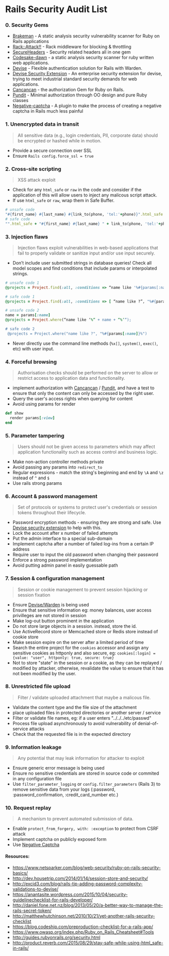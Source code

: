 # Rails Security Audit List

### 0. Security Gems
* [Brakeman](https://github.com/presidentbeef/brakeman) - A static analysis security vulnerability scanner for Ruby on Rails applications
* [Rack::Attack!!](https://github.com/kickstarter/rack-attack) - Rack middleware for blocking & throttling
* [SecureHeaders](https://github.com/twitter/secureheaders) - Security related headers all in one gem
* [Codesake-dawn](https://github.com/codesake/codesake-dawn) - a static analysis security scanner for ruby written web applications.
* [Devise](https://github.com/plataformatec/devise) - Flexible authentication solution for Rails with Warden.
* [Devise Security Extension](https://github.com/phatworx/devise_security_extension) - An enterprise security extension for devise, trying to meet industrial standard security demands for web applications.
* [Cancancan](https://github.com/CanCanCommunity/cancancan) - the authorization Gem for Ruby on Rails.
* [Pundit](https://github.com/elabs/pundit) - Minimal authorization through OO design and pure Ruby classes
* [Negative-captcha](https://github.com/subwindow/negative-captcha) - A plugin to make the process of creating a negative captcha in Rails much less painful

### 1. Unencrypted data in transit
> All sensitive data (e.g., login credentials, PII, corporate data) should be encrypted or hashed while in motion.

* Provide a secure connection over SSL
* Ensure `Rails config.force_ssl = true`

### 2. Cross-site scripting
> XSS attack exploit 

* Check for any `html_safe` or `raw` in the code and consider if  the application of this will allow users to inject any malicous script attack.
* If use `html_safe` or `raw`, wrap them in Safe Buffer.
```ruby
# unsafe code
"#{first_name} #{last_name} #{link_to(phone, 'tel:'+phone)}".html_safe
# safe code
"".html_safe + "#{first_name} #{last_name} " + link_to(phone, 'tel:'+phone)
```

### 3. Injection flaws
>Injection flaws exploit vulnerabilities in web-based applications that fail to properly validate or sanitize input and/or use input securely.

* Don’t include user submitted strings in database queries! Check all model scopes and find conditions that include params or interpolated strings.
```ruby
# unsafe code 1
@projects = Project.find(:all, :conditions => “name like '%#{params[:name]}%'”)

# safe code 1
@projects = Project.find(:all, :conditions => [ “name like ?”, "%#{params[:name]}%"] )

# unsafe code 2
name = params[:name]
@projects = Project.where(“name like ‘%“ + name + “%‘“);

# safe code 2
 @projects = Project.where("name like ?", "%#{params[:name]}%")
```

* Never directly use the command line methods (`%x[]`, `system()`, `exec()`, etc) with user input. 

### 4. Forceful browsing
> Authorisation checks should be performed on the server to allow or restrict access to application data and functionality.

* implement authorization with [Cancancan](https://github.com/CanCanCommunity/cancancan) / [Pundit](https://github.com/elabs/pundit), and have a test to ensure that only the content can only be accessed by the right user.
* Query the user's access rights when querying for content
* Avoid using params for render
```ruby
def show
  render params[:view]
end
```

### 5. Parameter tampering
> Users should not be given access to parameters which may affect application functionality such as access control and business logic.

* Make non-action controller methods private
* Avoid passing any params into `redirect_to`
* Regular expressions - match the string's beginning and end by `\A` and `\z` instead of `^` and `$`
* Use rails strong params

### 6. Account & password management
> Set of protocols or systems to protect user's credentials or session tokens throughout their lifecycle.

* Password encryption methods - ensuring they are strong and safe. Use [Devise security extension](https://github.com/phatworx/devise_security_extension) to help with this. 
* Lock the account after x number of failed attempts
* Put the admin interface to a special sub-domain
* Implement captcha after a number of failed log-ins from a certain IP address
* Require user to input the old password when changing their password
* Enforce a strong password implementation
* Avoid putting admin panel in easily guessable path

### 7. Session & configuration management
> Session or cookie management to prevent session hijacking or session fixation

* Ensure [Devise/Warden](https://github.com/plataformatec/devise) is being used
* Ensure that sensitive information eg: money balances, user access privilleges are not stored in session
* Make log-out button prominent in the application
* Do not store large objects in a session. instead, store the id.
* Use ActiveRecord store or Memcached store or Redis store instead of cookie store
* Make session expire on the server after a limited period of time
* Search the entire project for the `cookies` accessor and assign any sensitive cookies as httponly and also secure, eg: `cookies[:login] = {value: "user", httponly: true, secure: true}`
* Not to store "state" in the session or a cookie, as they can be replayed / modified by attacker, otherwise, revalidate the value to ensure that it has not been modified by the user.

### 8. Unrestricted file upload
> Filter / validate uploaded attachment that maybe a malicous file.

* Validate the content type and the file size of the attachment
* place uploaded files in protected directories or another server / service
* Filter or validate file names, eg: if a user enters "../../../etc/passwd"
* Process file upload asynchronously to avoid vulnerability of denial-of-service attacks
* Check that the requested file is in the expected directory

### 9. Information leakage
> Any potential that may leak information for attacker to exploit

* Ensure generic error message is being used
* Ensure no sensitive credentials are stored in source code or commited in any configuration file
* Use `filter_parameter_logging` or `config.filter_parameters` (Rails 3) to remove sensitive data from your logs (:password, :password_confirmation, :credit_card_number etc.)

### 10. Request replay
> A mechanism to prevent automated submission of data. 

* Enable `protect_from_forgery, with: :exception` to protect from CSRF attack
* Implement captcha on publicly exposed form
* Use [Negative Captcha](https://github.com/subwindow/negative-captcha)

#### Resources:
* https://www.netsparker.com/blog/web-security/ruby-on-rails-security-basics/
* http://dev.housetrip.com/2014/01/14/session-store-and-security/
* http://excid3.com/blog/rails-tip-adding-password-complexity-validations-to-devise/
* https://anantasite.wordpress.com/2015/10/04/security-guidelinechecklist-for-rails-developer/
* http://daniel.fone.net.nz/blog/2013/05/20/a-better-way-to-manage-the-rails-secret-token/
* http://matthewhutchinson.net/2010/10/21/yet-another-rails-security-checklist
* https://blog.codeship.com/preproduction-checklist-for-a-rails-app/
* https://www.owasp.org/index.php/Ruby_on_Rails_Cheatsheet#Tools
* http://guides.rubyonrails.org/security.html
* http://product.reverb.com/2015/08/29/stay-safe-while-using-html_safe-in-rails/

